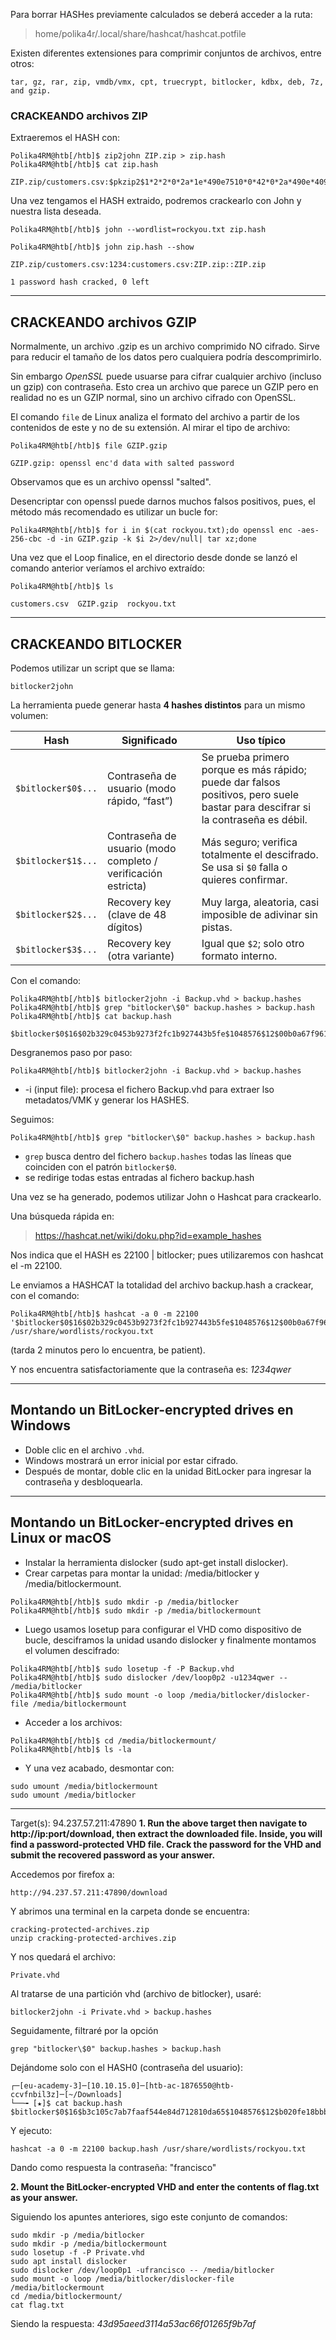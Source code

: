Para borrar HASHes previamente calculados se deberá acceder a la ruta: 
>home/polika4r/.local/share/hashcat/hashcat.potfile


Existen diferentes extensiones para comprimir conjuntos de archivos, entre otros:
```
tar, gz, rar, zip, vmdb/vmx, cpt, truecrypt, bitlocker, kdbx, deb, 7z, and gzip.
```

### CRACKEANDO archivos ZIP
Extraeremos el HASH con:
```
Polika4RM@htb[/htb]$ zip2john ZIP.zip > zip.hash
Polika4RM@htb[/htb]$ cat zip.hash 

ZIP.zip/customers.csv:$pkzip2$1*2*2*0*2a*1e*490e7510*0*42*0*2a*490e*409b*ef1e7feb7c1cf701a6ada7132e6a5c6c84c032401536faf7493df0294b0d5afc3464f14ec081cc0e18cb*$/pkzip2$:customers.csv:ZIP.zip::ZIP.zip
```

Una vez tengamos el HASH extraido, podremos crackearlo con John y nuestra lista deseada. 
```shell-session
Polika4RM@htb[/htb]$ john --wordlist=rockyou.txt zip.hash

Polika4RM@htb[/htb]$ john zip.hash --show

ZIP.zip/customers.csv:1234:customers.csv:ZIP.zip::ZIP.zip

1 password hash cracked, 0 left
```

---
## CRACKEANDO archivos GZIP
Normalmente, un archivo .gzip es un archivo comprimido NO cifrado.
Sirve para reducir el tamaño de los datos pero cualquiera podría descomprimirlo.

Sin embargo *OpenSSL* puede usuarse para cifrar cualquier archivo (incluso un gzip) con contraseña.
Esto crea un archivo que parece un GZIP pero en realidad no es un GZIP normal, sino un archivo cifrado con OpenSSL.

El comando `file` de Linux analiza el formato del archivo a partir de los contenidos de este y no de su extensión.
Al mirar el tipo de archivo:
```shell-session
Polika4RM@htb[/htb]$ file GZIP.gzip 

GZIP.gzip: openssl enc'd data with salted password
```

Observamos que es un archivo openssl "salted".

Desencriptar con openssl puede darnos muchos falsos positivos, pues, el método más recomendado es utilizar un bucle for: 
```
Polika4RM@htb[/htb]$ for i in $(cat rockyou.txt);do openssl enc -aes-256-cbc -d -in GZIP.gzip -k $i 2>/dev/null| tar xz;done
```

Una vez que el Loop finalice, en el directorio desde donde se lanzó el comando anterior veríamos el archivo extraído:
```
Polika4RM@htb[/htb]$ ls

customers.csv  GZIP.gzip  rockyou.txt
```

---
## CRACKEANDO BITLOCKER
Podemos utilizar un script que se llama:
```
bitlocker2john
```

La herramienta puede generar hasta **4 hashes distintos** para un mismo volumen:

|Hash|Significado|Uso típico|
|---|---|---|
|`$bitlocker$0$...`|Contraseña de usuario (modo rápido, “fast”)|Se prueba primero porque es más rápido; puede dar falsos positivos, pero suele bastar para descifrar si la contraseña es débil.|
|`$bitlocker$1$...`|Contraseña de usuario (modo completo / verificación estricta)|Más seguro; verifica totalmente el descifrado. Se usa si `$0` falla o quieres confirmar.|
|`$bitlocker$2$...`|Recovery key (clave de 48 dígitos)|Muy larga, aleatoria, casi imposible de adivinar sin pistas.|
|`$bitlocker$3$...`|Recovery key (otra variante)|Igual que `$2`; solo otro formato interno.|


Con el comando:
```
Polika4RM@htb[/htb]$ bitlocker2john -i Backup.vhd > backup.hashes
Polika4RM@htb[/htb]$ grep "bitlocker\$0" backup.hashes > backup.hash
Polika4RM@htb[/htb]$ cat backup.hash

$bitlocker$0$16$02b329c0453b9273f2fc1b927443b5fe$1048576$12$00b0a67f961dd80103000000$60$d59f37e70696f7eab6b8f95ae93bd53f3f7067d5e33c0394b3d8e2d1fdb885cb86c1b978f6cc12ed26de0889cd2196b0510bbcd2a8c89187ba8ec54f

```

Desgranemos paso por paso:
```
Polika4RM@htb[/htb]$ bitlocker2john -i Backup.vhd > backup.hashes
```
- -i (input file): procesa el fichero Backup.vhd para extraer lso metadatos/VMK y generar los HASHES.

Seguimos:
```
Polika4RM@htb[/htb]$ grep "bitlocker\$0" backup.hashes > backup.hash
```
- `grep` busca dentro del fichero `backup.hashes` todas las líneas que coinciden con el patrón `bitlocker$0`.
- se redirige todas estas entradas al fichero backup.hash

Una vez se ha generado, podemos utilizar John o Hashcat para crackearlo.

Una búsqueda rápida en:
>https://hashcat.net/wiki/doku.php?id=example_hashes

Nos indica que el HASH es 22100 | bitlocker;  pues utilizaremos con hashcat el -m 22100.

Le enviamos a HASHCAT la totalidad del archivo backup.hash a crackear, con el comando:
```
Polika4RM@htb[/htb]$ hashcat -a 0 -m 22100 '$bitlocker$0$16$02b329c0453b9273f2fc1b927443b5fe$1048576$12$00b0a67f961dd80103000000$60$d59f37e70696f7eab6b8f95ae93bd53f3f7067d5e33c0394b3d8e2d1fdb885cb86c1b978f6cc12ed26de0889cd2196b0510bbcd2a8c89187ba8ec54f' /usr/share/wordlists/rockyou.txt
```
(tarda 2 minutos pero lo encuentra, be patient).

Y nos encuentra satisfactoriamente que la contraseña es: *1234qwer*

---
## Montando un BitLocker-encrypted drives en Windows
- Doble clic en el archivo `.vhd`.
- Windows mostrará un error inicial por estar cifrado.
- Después de montar, doble clic en la unidad BitLocker para ingresar la contraseña y desbloquearla.

---
## Montando un BitLocker-encrypted drives en Linux or macOS
- Instalar la herramienta dislocker (sudo apt-get install dislocker).
- Crear carpetas para montar la unidad: /media/bitlocker y /media/bitlockermount.
```shell-session
Polika4RM@htb[/htb]$ sudo mkdir -p /media/bitlocker
Polika4RM@htb[/htb]$ sudo mkdir -p /media/bitlockermount
```
- Luego usamos losetup para configurar el VHD como dispositivo de bucle, desciframos la unidad usando dislocker y finalmente montamos el volumen descifrado:
```shell-session
Polika4RM@htb[/htb]$ sudo losetup -f -P Backup.vhd
Polika4RM@htb[/htb]$ sudo dislocker /dev/loop0p2 -u1234qwer -- /media/bitlocker
Polika4RM@htb[/htb]$ sudo mount -o loop /media/bitlocker/dislocker-file /media/bitlockermount
```

- Acceder a los archivos:
```shell-session
Polika4RM@htb[/htb]$ cd /media/bitlockermount/
Polika4RM@htb[/htb]$ ls -la
```

- Y una vez acabado, desmontar con:
```
sudo umount /media/bitlockermount
sudo umount /media/bitlocker
```

---
Target(s): 94.237.57.211:47890 
**1. Run the above target then navigate to http:\//ip:port/download, then extract the downloaded file. Inside, you will find a password-protected VHD file. Crack the password for the VHD and submit the recovered password as your answer.**

Accedemos por firefox a: 
```
http://94.237.57.211:47890/download
```

Y abrimos una terminal en la carpeta donde se encuentra: 
```
cracking-protected-archives.zip
unzip cracking-protected-archives.zip
```
Y nos quedará el archivo:
```
Private.vhd
```

Al tratarse de una partición vhd (archivo de bitlocker), usaré:
```
bitlocker2john -i Private.vhd > backup.hashes
```

Seguidamente, filtraré por la opción 
```
grep "bitlocker\$0" backup.hashes > backup.hash
```
Dejándome solo con el HASH0 (contraseña del usuario):
```
┌─[eu-academy-3]─[10.10.15.0]─[htb-ac-1876550@htb-ccvfnbil3z]─[~/Downloads]
└──╼ [★]$ cat backup.hash
$bitlocker$0$16$b3c105c7ab7faaf544e84d712810da65$1048576$12$b020fe18bbb1db0103000000$60$e9c6b548788aeff190e517b0d85ada5daad7a0a3f40c4467307011ac17f79f8c99768419903025fd7072ee78b15a729afcf54b8c2e3af05bb18d4ba0
```
Y ejecuto:
```
hashcat -a 0 -m 22100 backup.hash /usr/share/wordlists/rockyou.txt 
```

Dando como respuesta la contraseña: "francisco"


**2. Mount the BitLocker-encrypted VHD and enter the contents of flag.txt as your answer.**

Siguiendo los apuntes anteriores, sigo este conjunto de comandos:
```
sudo mkdir -p /media/bitlocker
sudo mkdir -p /media/bitlockermount
sudo losetup -f -P Private.vhd
sudo apt install dislocker
sudo dislocker /dev/loop0p1 -ufrancisco -- /media/bitlocker
sudo mount -o loop /media/bitlocker/dislocker-file /media/bitlockermount
cd /media/bitlockermount/
cat flag.txt
```

Siendo la respuesta: *43d95aeed3114a53ac66f01265f9b7af*

